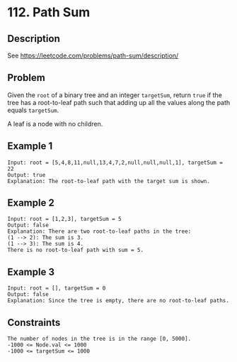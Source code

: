 # 112. Path Sum

## Description
See https://leetcode.com/problems/path-sum/description/

## Problem
Given the `root` of a binary tree and an integer `targetSum`, return `true` if the tree has a root-to-leaf path such that adding up all the values along the path equals `targetSum`.

A leaf is a node with no children.

## Example 1

```
Input: root = [5,4,8,11,null,13,4,7,2,null,null,null,1], targetSum = 22
Output: true
Explanation: The root-to-leaf path with the target sum is shown.
```

## Example 2

```
Input: root = [1,2,3], targetSum = 5
Output: false
Explanation: There are two root-to-leaf paths in the tree:
(1 --> 2): The sum is 3.
(1 --> 3): The sum is 4.
There is no root-to-leaf path with sum = 5.
```

## Example 3

```
Input: root = [], targetSum = 0
Output: false
Explanation: Since the tree is empty, there are no root-to-leaf paths.
```

## Constraints

```
The number of nodes in the tree is in the range [0, 5000].
-1000 <= Node.val <= 1000
-1000 <= targetSum <= 1000
```